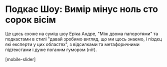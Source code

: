 # Подкас Шоу: Вимір мінус ноль сто сорок вісім

Це щось схоже на суміш шоу Еріка Андре, "Між двома папоротями" та подкастами в стилі "давай зробимо вигляд, що ми щось знаємо, і піздєц які експерти у цих областях", з відсилками та метафоричними підтекстами і дуже поганим гумором (ніт).

[mobile-slider]
